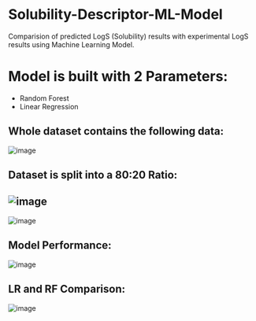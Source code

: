 # Solubility-Descriptor-ML-Model
Comparision of predicted LogS (Solubility) results with experimental LogS results using Machine Learning Model.

# Model is built with 2 Parameters:
- Random Forest
- Linear Regression

Whole dataset contains the following data: 
-
![image](https://github.com/user-attachments/assets/456a01df-576a-42e2-8e82-0a9906e4bfaa)

Dataset is split into a 80:20 Ratio:
-
![image](https://github.com/user-attachments/assets/4d47ab7e-b1ab-40a1-af3a-30083c17efb5)
-
![image](https://github.com/user-attachments/assets/6be1d032-6d18-4746-8f2f-3127bcc7448a)

Model Performance: 
-
![image](https://github.com/user-attachments/assets/6d0c64e8-e86c-4ec4-9076-1ee631b4ba40)

LR and RF Comparison:
-
![image](https://github.com/user-attachments/assets/52893635-e7ab-4cfa-af9a-16996ae869e8)


